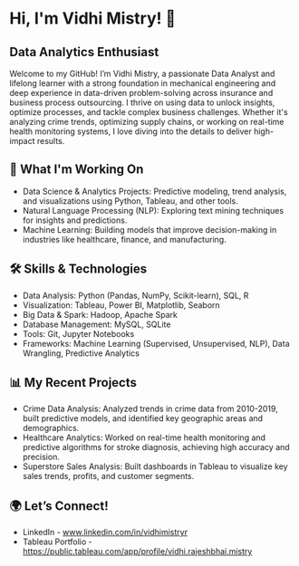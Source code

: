 # Hi, I'm Vidhi Mistry! 👋

## Data Analytics Enthusiast 
Welcome to my GitHub! I’m Vidhi Mistry, a passionate Data Analyst and lifelong learner with a strong foundation in mechanical engineering and deep experience in data-driven problem-solving across insurance and business process outsourcing. I thrive on using data to unlock insights, optimize processes, and tackle complex business challenges. Whether it's analyzing crime trends, optimizing supply chains, or working on real-time health monitoring systems, I love diving into the details to deliver high-impact results.

## 🚀 What I'm Working On
- Data Science & Analytics Projects: Predictive modeling, trend analysis, and visualizations using Python, Tableau, and other tools.
- Natural Language Processing (NLP): Exploring text mining techniques for insights and predictions.
- Machine Learning: Building models that improve decision-making in industries like healthcare, finance, and manufacturing.

## 🛠 Skills & Technologies
- Data Analysis: Python (Pandas, NumPy, Scikit-learn), SQL, R
- Visualization: Tableau, Power BI, Matplotlib, Seaborn
- Big Data & Spark: Hadoop, Apache Spark
- Database Management: MySQL, SQLite
- Tools: Git, Jupyter Notebooks
- Frameworks: Machine Learning (Supervised, Unsupervised, NLP), Data Wrangling, Predictive Analytics

## 📊 My Recent Projects
- Crime Data Analysis: Analyzed trends in crime data from 2010-2019, built predictive models, and identified key geographic areas and demographics.
- Healthcare Analytics: Worked on real-time health monitoring and predictive algorithms for stroke diagnosis, achieving high accuracy and precision.
- Superstore Sales Analysis: Built dashboards in Tableau to visualize key sales trends, profits, and customer segments.

## 🌍 Let’s Connect!
- LinkedIn - www.linkedin.com/in/vidhimistryr
- Tableau Portfolio - https://public.tableau.com/app/profile/vidhi.rajeshbhai.mistry

